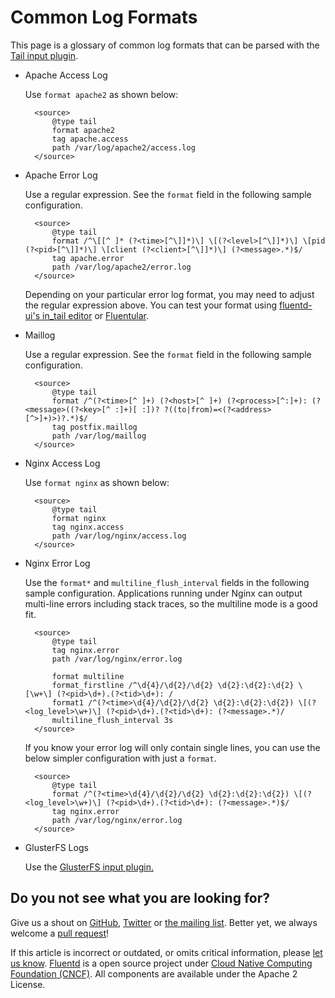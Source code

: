 # Common Log Formats

This page is a glossary of common log formats that can be parsed with the [Tail input plugin]().

* Apache Access Log

  Use `format apache2` as shown below:

  ```text
    <source>
        @type tail
        format apache2
        tag apache.access
        path /var/log/apache2/access.log
    </source>
  ```

* Apache Error Log

  Use a regular expression. See the `format` field in the following sample configuration.

  ```text
    <source>
        @type tail
        format /^\[[^ ]* (?<time>[^\]]*)\] \[(?<level>[^\]]*)\] \[pid (?<pid>[^\]]*)\] \[client (?<client>[^\]]*)\] (?<message>.*)$/
        tag apache.error
        path /var/log/apache2/error.log
    </source>
  ```

  Depending on your particular error log format, you may need to adjust the regular expression above. You can test your format using [fluentd-ui's in\_tail editor](../deployment/fluentd-ui.md#intail-setting) or [Fluentular](http://fluentular.herokuapp.com).

* Maillog

  Use a regular expression. See the `format` field in the following sample configuration.

  ```text
    <source>
        @type tail
        format /^(?<time>[^ ]+) (?<host>[^ ]+) (?<process>[^:]+): (?<message>((?<key>[^ :]+)[ :])? ?((to|from)=<(?<address>[^>]+)>)?.*)$/
        tag postfix.maillog
        path /var/log/maillog
    </source>
  ```

* Nginx Access Log

  Use `format nginx` as shown below:

  ```text
    <source>
        @type tail
        format nginx
        tag nginx.access
        path /var/log/nginx/access.log
    </source>
  ```

* Nginx Error Log

  Use the `format*` and `multiline_flush_interval` fields in the following sample configuration. Applications running under Nginx can output multi-line errors including stack traces, so the multiline mode is a good fit.

  ```text
    <source>
        @type tail
        tag nginx.error
        path /var/log/nginx/error.log

        format multiline
        format_firstline /^\d{4}/\d{2}/\d{2} \d{2}:\d{2}:\d{2} \[\w+\] (?<pid>\d+).(?<tid>\d+): /
        format1 /^(?<time>\d{4}/\d{2}/\d{2} \d{2}:\d{2}:\d{2}) \[(?<log_level>\w+)\] (?<pid>\d+).(?<tid>\d+): (?<message>.*)/
        multiline_flush_interval 3s
    </source>
  ```

  If you know your error log will only contain single lines, you can use the below simpler configuration with just a `format`.

  ```text
    <source>
        @type tail
        format /^(?<time>\d{4}/\d{2}/\d{2} \d{2}:\d{2}:\d{2}) \[(?<log_level>\w+)\] (?<pid>\d+).(?<tid>\d+): (?<message>.*)$/
        tag nginx.error
        path /var/log/nginx/error.log
    </source>
  ```

* GlusterFS Logs

  Use the [GlusterFS input plugin.](collect-glusterfs-logs.md)

## Do you not see what you are looking for?

Give us a shout on [GitHub](https://github.com/fluent/fluentd-docs-gitbook/issues?state=open), [Twitter](http://twitter.com/fluentd) or [the mailing list](https://groups.google.com/forum/#!forum/fluentd). Better yet, we always welcome a [pull request](https://github.com/fluent/fluentd-docs-gitbook/pulls)!

If this article is incorrect or outdated, or omits critical information, please [let us know](https://github.com/fluent/fluentd-docs-gitbook/issues?state=open). [Fluentd](http://www.fluentd.org/) is a open source project under [Cloud Native Computing Foundation \(CNCF\)](https://cncf.io/). All components are available under the Apache 2 License.

